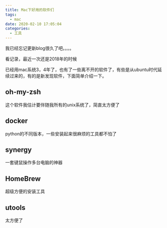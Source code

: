 ```yaml
---
title: Mac下好用的软件们
tags:
  - mac
date: 2020-02-10 17:05:04
categories:
  - 工具
---
```

我已经忘记更新blog很久了吧。。。。

看记录，最近一次还是2018年的时候

已经用mac系统3，4年了，也有了一些离不开的软件了，有些是从ubuntu时代延续过来的，有的是新发现软件，下面简单介绍一下。

## oh-my-zsh
这个软件我估计要伴随我所有的unix系统了，简直太方便了

## docker
python的不同版本，一些安装起来很麻烦的工具都不怕了

## synergy
一套键鼠操作多台电脑的神器

## HomeBrew
超级方便的安装工具

## utools
太方便了